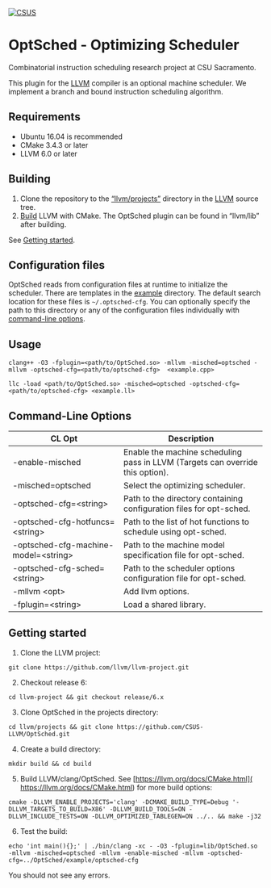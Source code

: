 [![CSUS](http://www.csus.edu/Brand/assets/Logos/Core/Primary/Stacked/Primary_Stacked_3_Color_wht_hndTN.png)](http://www.csus.edu/)

# OptSched - Optimizing Scheduler
Combinatorial instruction scheduling research project at CSU Sacramento.

This plugin for the [LLVM](https://llvm.org/) compiler is an optional machine scheduler. We implement a branch and bound instruction scheduling algorithm.

## Requirements

- Ubuntu 16.04 is recommended
- CMake 3.4.3 or later
- LLVM 6.0 or later

## Building

1. Clone the repository to the [“llvm/projects”](https://github.com/llvm/llvm-project/tree/master/llvm/projects) directory in the [LLVM](https://llvm.org/) source tree.
2. [Build](https://llvm.org/docs/CMake.html) LLVM with CMake. The OptSched plugin can be found in “llvm/lib” after building.

See [Getting started](#Getting-started).

## Configuration files

OptSched reads from configuration files at runtime to initialize the scheduler. There are templates in the [example](https://github.com/OptSched/OptSched/tree/master/example/optsched-cfg) directory. The default search location for these files is ```~/.optsched-cfg```. You can optionally specify the path to this directory or any of the configuration files individually with [command-line options](#Command-Line-Options).

## Usage

`clang++ -O3 -fplugin=<path/to/OptSched.so> -mllvm -misched=optsched -mllvm -optsched-cfg=<path/to/optsched-cfg>  <example.cpp>`
  
`llc -load <path/to/OptSched.so> -misched=optsched -optsched-cfg=<path/to/optsched-cfg> <example.ll>`
  
## Command-Line Options

| CL Opt | Description |
| ------ | ----------- |
| -enable-misched | Enable the machine scheduling pass in LLVM (Targets can override this option). |
| -misched=optsched | Select the optimizing scheduler. |
| -optsched-cfg=\<string\> | Path to the directory containing configuration files for opt-sched. |
| -optsched-cfg-hotfuncs=\<string\> | Path to the list of hot functions to schedule using opt-sched. |
| -optsched-cfg-machine-model=\<string\> | Path to the machine model specification file for opt-sched. |
| -optsched-cfg-sched=\<string\> | Path to the scheduler options configuration file for opt-sched. |
| -mllvm \<opt\> | Add llvm options. |
| -fplugin=\<string\> | Load a shared library. |

## Getting started

1. Clone the LLVM project:

`git clone https://github.com/llvm/llvm-project.git`

2. Checkout release 6:

`cd llvm-project && git checkout release/6.x` 

3. Clone OptSched in the projects directory:

`cd llvm/projects && git clone https://github.com/CSUS-LLVM/OptSched.git`

4. Create a build directory:

`mkdir build && cd build`

5. Build LLVM/clang/OptSched. See [https://llvm.org/docs/CMake.html]( https://llvm.org/docs/CMake.html) for more build options:

`cmake -DLLVM_ENABLE_PROJECTS='clang' -DCMAKE_BUILD_TYPE=Debug '-DLLVM_TARGETS_TO_BUILD=X86' -DLLVM_BUILD_TOOLS=ON -DLLVM_INCLUDE_TESTS=ON -DLLVM_OPTIMIZED_TABLEGEN=ON ../.. && make -j32`

6. Test the build:

`echo 'int main(){};' | ./bin/clang -xc - -O3 -fplugin=lib/OptSched.so -mllvm -misched=optsched -mllvm -enable-misched -mllvm -optsched-cfg=../OptSched/example/optsched-cfg`

You should not see any errors.
